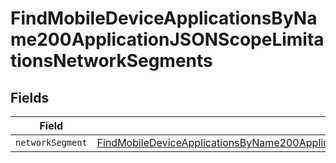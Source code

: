# FindMobileDeviceApplicationsByName200ApplicationJSONScopeLimitationsNetworkSegments


## Fields

| Field                                                                                                                                                                                                                             | Type                                                                                                                                                                                                                              | Required                                                                                                                                                                                                                          | Description                                                                                                                                                                                                                       |
| --------------------------------------------------------------------------------------------------------------------------------------------------------------------------------------------------------------------------------- | --------------------------------------------------------------------------------------------------------------------------------------------------------------------------------------------------------------------------------- | --------------------------------------------------------------------------------------------------------------------------------------------------------------------------------------------------------------------------------- | --------------------------------------------------------------------------------------------------------------------------------------------------------------------------------------------------------------------------------- |
| `networkSegment`                                                                                                                                                                                                                  | [FindMobileDeviceApplicationsByName200ApplicationJSONScopeLimitationsNetworkSegmentsNetworkSegment](../../models/operations/findmobiledeviceapplicationsbyname200applicationjsonscopelimitationsnetworksegmentsnetworksegment.md) | :heavy_minus_sign:                                                                                                                                                                                                                | N/A                                                                                                                                                                                                                               |
